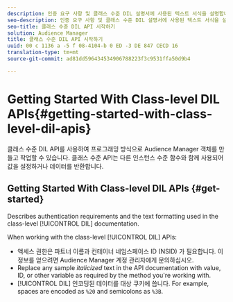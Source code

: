 ```yaml
---
description: 인증 요구 사항 및 클래스 수준 DIL 설명서에 사용된 텍스트 서식을 설명합니다.
seo-description: 인증 요구 사항 및 클래스 수준 DIL 설명서에 사용된 텍스트 서식을 설명합니다.
seo-title: 클래스 수준 DIL API 시작하기
solution: Audience Manager
title: 클래스 수준 DIL API 시작하기
uuid: 00 c 1136 a -5 f 08-4104-b 0 ED -3 DE 847 CECD 16
translation-type: tm+mt
source-git-commit: ad81dd596434534906788223f3c9531ffa50d9b4

---
```



# Getting Started With Class-level DIL APIs{#getting-started-with-class-level-dil-apis}

클래스 수준 DIL API를 사용하여 프로그래밍 방식으로 Audience Manager 객체를 만들고 작업할 수 있습니다. 클래스 수준 API는 다른 인스턴스 수준 함수와 함께 사용되어 값을 설정하거나 데이터를 반환합니다.

## Getting Started With Class-level DIL APIs {#get-started}

Describes authentication requirements and the text formatting used in the class-level [!UICONTROL DIL] documentation.

<!-- 

c_class_start.xml

 -->

When working with the class-level [!UICONTROL DIL] APIs:

* 액세스 권한은 파트너 이름과 컨테이너 네임스페이스 ID (NSID) 가 필요합니다. 이 정보를 얻으려면 Audience Manager 계정 관리자에게 문의하십시오.
* Replace any sample *italicized* text in the API documentation with value, ID, or other variable as required by the method you're working with.
* [!UICONTROL DIL] 인코딩된 데이터를 대상 쿠키에 씁니다. For example, spaces are encoded as `%20` and semicolons as `%3B`.

